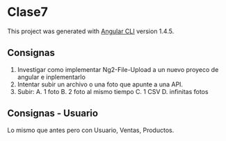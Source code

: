 # Clase7

This project was generated with [Angular CLI](https://github.com/angular/angular-cli) version 1.4.5.

## Consignas

1. Investigar como implementar Ng2-File-Upload a un nuevo proyeco de angular e inplementarlo
2. Intentar subir un archivo o una foto que apunte a una API.
3. Subir:
    A. 1 foto
    B. 2 foto al mismo tiempo
    C. 1 CSV
    D. infinitas fotos

## Consignas - Usuario

Lo mismo que antes pero con Usuario, Ventas, Productos.



